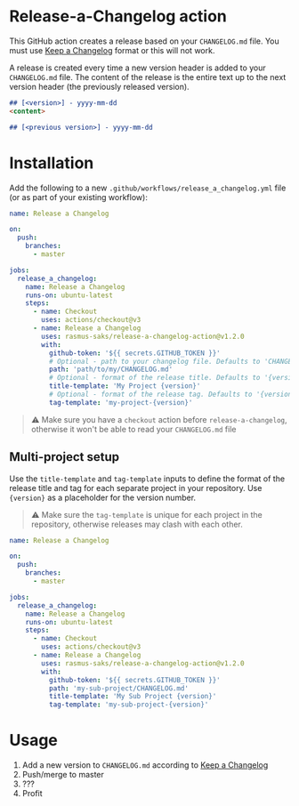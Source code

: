 # Release-a-Changelog action
This GitHub action creates a release based on your `CHANGELOG.md` file. 
You must use [Keep a Changelog](https://keepachangelog.com/en/1.0.0/) format or this will not work.

A release is created every time a new version header is added to your `CHANGELOG.md` file. The content of the release is the entire text up to the next version header (the previously released version).
```markdown
## [<version>] - yyyy-mm-dd
<content>

## [<previous version>] - yyyy-mm-dd
```



# Installation

Add the following to a new `.github/workflows/release_a_changelog.yml` file (or as part of your existing workflow):
```yaml
name: Release a Changelog

on:
  push:
    branches:
      - master

jobs:
  release_a_changelog:
    name: Release a Changelog
    runs-on: ubuntu-latest
    steps:
      - name: Checkout
        uses: actions/checkout@v3
      - name: Release a Changelog
        uses: rasmus-saks/release-a-changelog-action@v1.2.0
        with:
          github-token: '${{ secrets.GITHUB_TOKEN }}'
          # Optional - path to your changelog file. Defaults to 'CHANGELOG.md'
          path: 'path/to/my/CHANGELOG.md'
          # Optional - format of the release title. Defaults to '{version}'
          title-template: 'My Project {version}'
          # Optional - format of the release tag. Defaults to '{version}'
          tag-template: 'my-project-{version}'
```

> :warning: Make sure you have a `checkout` action before `release-a-changelog`, otherwise it won't be able to read your `CHANGELOG.md` file

## Multi-project setup

Use the `title-template` and `tag-template` inputs to define the format of the release title and tag for each separate project in your repository.
Use `{version}` as a placeholder for the version number.

> :warning: Make sure the `tag-template` is unique for each project in the repository, otherwise releases may clash with each other.

```yaml
name: Release a Changelog

on:
  push:
    branches:
      - master

jobs:
  release_a_changelog:
    name: Release a Changelog
    runs-on: ubuntu-latest
    steps:
      - name: Checkout
        uses: actions/checkout@v3
      - name: Release a Changelog
        uses: rasmus-saks/release-a-changelog-action@v1.2.0
        with:
          github-token: '${{ secrets.GITHUB_TOKEN }}'
          path: 'my-sub-project/CHANGELOG.md'
          title-template: 'My Sub Project {version}'
          tag-template: 'my-sub-project-{version}'
```


# Usage
1. Add a new version to `CHANGELOG.md` according to [Keep a Changelog](https://keepachangelog.com/en/1.0.0/)
2. Push/merge to master
3. ???
4. Profit
